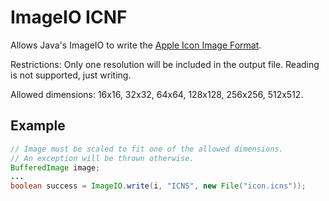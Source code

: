 # ImageIO ICNF

Allows Java's ImageIO to write the [Apple Icon Image Format](https://en.wikipedia.org/wiki/Apple_Icon_Image_format).

Restrictions: Only one resolution will be included in the output file. Reading is not supported, just writing.

Allowed dimensions: 16x16, 32x32, 64x64, 128x128, 256x256, 512x512.

## Example

```java
// Image must be scaled to fit one of the allowed dimensions.
// An exception will be thrown otherwise.
BufferedImage image;
...
boolean success = ImageIO.write(i, "ICNS", new File("icon.icns"));
```
